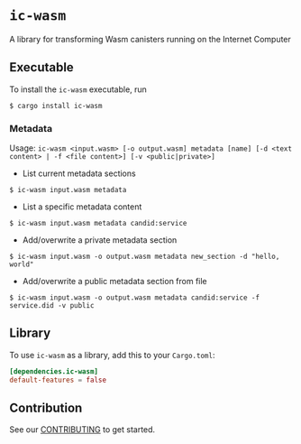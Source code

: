 # `ic-wasm`

A library for transforming Wasm canisters running on the Internet Computer

## Executable

To install the `ic-wasm` executable, run

```
$ cargo install ic-wasm
```

### Metadata

Usage: `ic-wasm <input.wasm> [-o output.wasm] metadata [name] [-d <text content> | -f <file content>] [-v <public|private>]`

* List current metadata sections
``` 
$ ic-wasm input.wasm metadata
```

* List a specific metadata content
```
$ ic-wasm input.wasm metadata candid:service
```

* Add/overwrite a private metadata section
```
$ ic-wasm input.wasm -o output.wasm metadata new_section -d "hello, world"
```

* Add/overwrite a public metadata section from file
```
$ ic-wasm input.wasm -o output.wasm metadata candid:service -f service.did -v public
```

## Library

To use `ic-wasm` as a library, add this to your `Cargo.toml`:

```toml
[dependencies.ic-wasm]
default-features = false
```

## Contribution

See our [CONTRIBUTING](.github/CONTRIBUTING.md) to get started.
